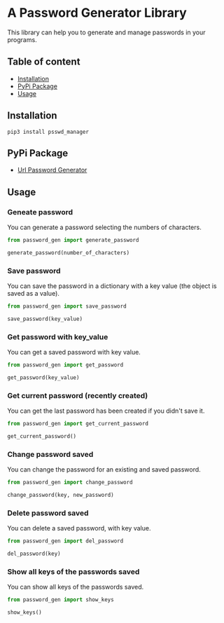 # A Password Generator Library

This library can help you to generate and manage passwords in your programs.

## Table of content

- [Installation](#Installation)
- [PyPi Package](#PyPi-Package)
- [Usage](#Usage)

## Installation

```python3
pip3 install psswd_manager
```

## PyPi Package

- [Url Password Generator](https://pypi.org/project/psswd-manager/)

## Usage

### Geneate password

You can generate a password selecting the numbers of characters.

```python
from password_gen import generate_password

generate_password(number_of_characters)
```

### Save password

You can save the password in a dictionary with a key value (the object is saved as a value).

```python
from password_gen import save_password

save_password(key_value)
```

### Get password with key_value

You can get a saved password with key value.

```python
from password_gen import get_password

get_password(key_value)
```

### Get current password (recently created)

You can get the last password has been created if you didn't save it.

```python
from password_gen import get_current_password

get_current_password()
```

### Change password saved

You can change the password for an existing and saved password.

```python
from password_gen import change_password

change_password(key, new_password)
```

### Delete password saved

You can delete a saved password, with key value.

```python
from password_gen import del_password

del_password(key)
```

### Show all keys of the passwords saved

You can show all keys of the passwords saved.

```python
from password_gen import show_keys

show_keys()
```
